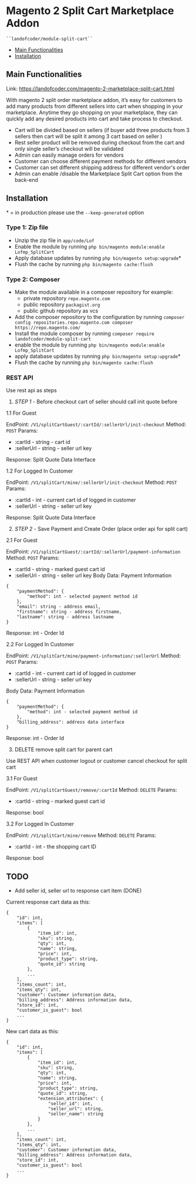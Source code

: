 # Magento 2 Split Cart Marketplace Addon

    ``landofcoder/module-split-cart``

- [Main Functionalities](#markdown-header-main-functionalities)
- [Installation](#markdown-header-installation)

## Main Functionalities
Link: https://landofcoder.com/magento-2-marketplace-split-cart.html

With magento 2 split order marketplace addon, it’s easy for customers to add many products from different sellers into cart when shopping in your marketplace.
Anytime they go shopping on your marketplace, they can quickly add any desired products into cart and take process to checkout.

- Cart will be divided based on sellers (if buyer add three products from 3 sellers then cart will be split it among 3 cart based on seller )
- Rest seller product will be removed during checkout from the cart and only single seller’s checkout will be validated
- Admin can easily manage orders for vendors
- Customer can choose different payment methods for different vendors
- Customer can set different shipping address for different vendor's order
- Admin can enable /disable the Marketplace Split Cart option from the back-end

## Installation
\* = in production please use the `--keep-generated` option

### Type 1: Zip file

- Unzip the zip file in `app/code/Lof`
- Enable the module by running `php bin/magento module:enable Lofmp_SplitCart`
- Apply database updates by running `php bin/magento setup:upgrade`\*
- Flush the cache by running `php bin/magento cache:flush`

### Type 2: Composer

- Make the module available in a composer repository for example:
    - private repository `repo.magento.com`
    - public repository `packagist.org`
    - public github repository as vcs
- Add the composer repository to the configuration by running `composer config repositories.repo.magento.com composer https://repo.magento.com/`
- Install the module composer by running `composer require landofcoder/module-split-cart`
- enable the module by running `php bin/magento module:enable Lofmp_SplitCart`
- apply database updates by running `php bin/magento setup:upgrade`\*
- Flush the cache by running `php bin/magento cache:flush`

### REST API

Use rest api as steps

1. *STEP 1* - Before checkout cart of seller should call init quote before

1.1 For Guest

EndPoint: `/V1/splitCartGuest/:cartId/:sellerUrl/init-checkout`
Method: `POST`
Params:
- :cartId - string - cart id
- :sellerUrl - string - seller url key

Response: Split Quote Data Interface

1.2 For Logged In Customer

EndPoint: `/V1/splitCart/mine/:sellerUrl/init-checkout`
Method: `POST`
Params:
- :cartId - int - current cart id of logged in customer
- :sellerUrl - string - seller url key

Response: Split Quote Data Interface

2. *STEP 2* - Save Payment and Create Order (place order api for split cart)

2.1 For Guest

EndPoint: `/V1/splitCartGuest/:cartId/:sellerUrl/payment-information`
Method: `POST`
Params:
- :cartId - string - marked guest cart id
- :sellerUrl - string - seller url key
Body Data: Payment Information

```
{
    "paymentMethod": {
        "method": int - selected payment method id
    },
    "email": string - address email,
    "firstname": string - address firstname,
    "lastname": string - address lastname
}
```

Response: int - Order Id

2.2 For Logged In Customer

EndPoint: `/V1/splitCart/mine/payment-information/:sellerUrl`
Method: `POST`
Params:
- :cartId - int - current cart id of logged in customer
- :sellerUrl - string - seller url key

Body Data: Payment Information

```
{
    "paymentMethod": {
        "method": int - selected payment method id
    },
    "billing_address": address data interface
}
```

Response: int - Order Id

3. DELETE remove split cart for parent cart

Use REST API when customer logout or customer cancel checkout for split cart

3.1 For Guest

EndPoint: `/V1/splitCartGuest/remove/:cartId`
Method: `DELETE`
Params:
- :cartId - string - marked guest cart id

Response: bool

3.2 For Logged In Customer

EndPoint: `/V1/splitCart/mine/remove`
Method: `DELETE`
Params:
- :cartId - int - the shopping cart ID

Response: bool

## TODO
- Add seller id, seller url to response cart item (DONE)

Current response cart data as this:

```
{
    "id": int,
    "items": [
        {
            "item_id": int,
            "sku": string,
            "qty": int,
            "name": string,
            "price": int,
            "product_type": string,
            "quote_id": string
        },
        ...
    ],
    "items_count": int,
    "items_qty": int,
    "customer": Customer information data,
    "billing_address": Address information data,
    "store_id": int,
    "customer_is_guest": bool
    ...
}
```

New cart data as this:

```
{
    "id": int,
    "items": [
        {
            "item_id": int,
            "sku": string,
            "qty": int,
            "name": string,
            "price": int,
            "product_type": string,
            "quote_id": string,
            "extension_attributes": {
                "seller_id": int,
                "seller_url": string,
                "seller_name": string
            }
        },
        ...
    ],
    "items_count": int,
    "items_qty": int,
    "customer": Customer information data,
    "billing_address": Address information data,
    "store_id": int,
    "customer_is_guest": bool
    ...
}
